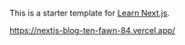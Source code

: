 This is a starter template for [Learn Next.js](https://nextjs.org/learn).

https://nextjs-blog-ten-fawn-84.vercel.app/
